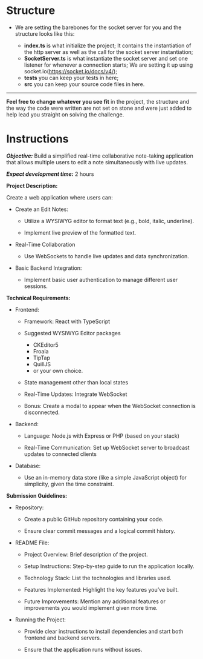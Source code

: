 # Structure

- We are setting the barebones for the socket server for you and the structure looks like this:

  - **index.ts** is what initialize the project; It contains the instantiation of the http server as well as the call for the socket server instantiation;
  - **SocketServer.ts** is what instantiate the socket server and set one listener for whenever a connection starts; We are setting it up using socket.io(https://socket.io/docs/v4/);
  - **tests** you can keep your tests in here;
  - **src** you can keep your source code files in here.
---
**Feel free to change whatever you see fit** in the project, the structure and the way the code were written are not set on stone and were just added to help lead you straight on solving the challenge.

# Instructions

***Objective:***
Build a simplified real-time collaborative note-taking application that allows multiple users to edit a note simultaneously with live updates.

***Expect development time:***  2 hours

**Project Description:**

Create a web application where users can:

- Create an Edit Notes:

  - Utilize a WYSIWYG editor to format text (e.g., bold, italic, underline).

  - Implement live preview of the formatted text.

- Real-Time Collaboration

  - Use WebSockets to handle live updates and data synchronization.

- Basic Backend Integration:

  - Implement basic user authentication to manage different user sessions.

**Technical Requirements:**
- Frontend:

  - Framework: React with TypeScript

  - Suggested WYSIWYG Editor packages 
    - CKEditor5
    - Froala
    - TipTap
    - QuillJS
    - or your own choice.

  - State management other than local states

  - Real-Time Updates: Integrate WebSocket
    
  - Bonus: Create a modal to appear when the WebSocket connection is disconnected.

- Backend:

  - Language: Node.js with Express or PHP (based on your stack)

  - Real-Time Communication: Set up WebSocket server to broadcast updates to connected clients

- Database:

  - Use an in-memory data store (like a simple JavaScript object) for simplicity, given the time constraint.

**Submission Guidelines:**
- Repository:

  - Create a public GitHub repository containing your code.

  - Ensure clear commit messages and a logical commit history.

- README File:

  - Project Overview: Brief description of the project.

  - Setup Instructions: Step-by-step guide to run the application locally.

  - Technology Stack: List the technologies and libraries used.

  - Features Implemented: Highlight the key features you’ve built.

  - Future Improvements: Mention any additional features or improvements you would implement given more time.

- Running the Project:

  - Provide clear instructions to install dependencies and start both frontend and backend servers.

  - Ensure that the application runs without issues.
